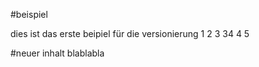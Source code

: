 #beispiel

dies ist das erste beipiel für die versionierung
 1
2
3
34
4
5


#neuer inhalt blablabla

